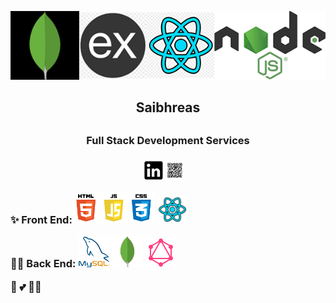 ![MERN](./img/MERN2.png)

<h2 align='center'>Saibhreas<h2>
<h3 align='center'>Full Stack  Development Services<h3>

<p align='center'>
  <a href="https://www.linkedin.com/in/siobhanknuttel/" target="_blank"><img src="./img/linked.png" alt="linked in icon" width="30" height="30" /></a>
  </a><img src="./img/qr.png" alt="Qr Code for Social Media" width="30" height="30" />
  </a>&nbsp;&nbsp;
</p>


✨ Front End:<img src= "./img/js_html_css.png" alt = "icons for HTML, CSS, JS" height = "50"/>
<img src= "./img/React-lite.png" alt = "icons for HTML, CSS, JS" height = "45"/>


👨‍💻 Back End:  <img src="./img/msql.png" height= 50>  <img src="./img/mongoLite.png" height= 50 >  <img src="./img/icons8-graphql-48.png">


👋 
💕
👋🏻